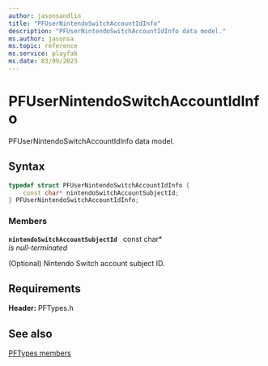 ```yaml
---
author: jasonsandlin
title: "PFUserNintendoSwitchAccountIdInfo"
description: "PFUserNintendoSwitchAccountIdInfo data model."
ms.author: jasonsa
ms.topic: reference
ms.service: playfab
ms.date: 03/09/2023
---
```


# PFUserNintendoSwitchAccountIdInfo  

PFUserNintendoSwitchAccountIdInfo data model.  

## Syntax  
  
```cpp
typedef struct PFUserNintendoSwitchAccountIdInfo {  
    const char* nintendoSwitchAccountSubjectId;  
} PFUserNintendoSwitchAccountIdInfo;  
```
  
### Members  
  
**`nintendoSwitchAccountSubjectId`** &nbsp; const char*  
*is null-terminated*  
  
(Optional) Nintendo Switch account subject ID.
  
  
## Requirements  
  
**Header:** PFTypes.h
  
## See also  
[PFTypes members](../pftypes_members.md)  

  
  
